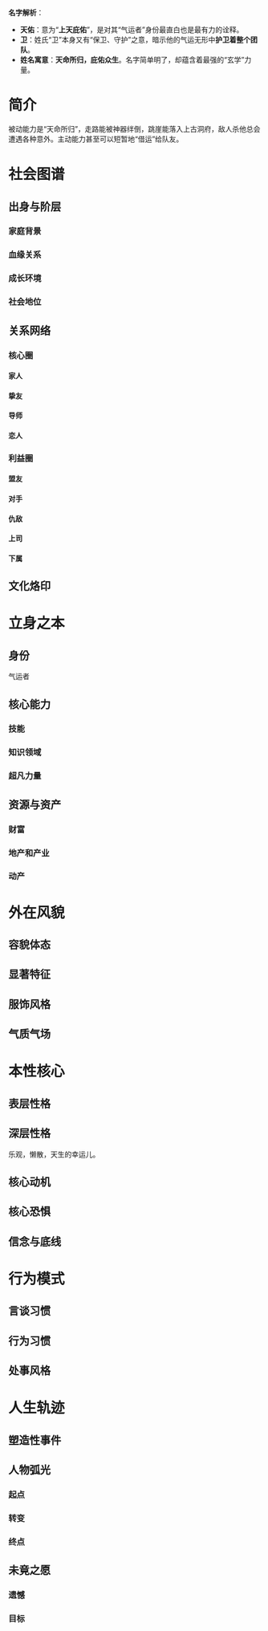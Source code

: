 **名字解析**：
- **天佑**：意为“**上天庇佑**”，是对其“气运者”身份最直白也是最有力的诠释。
- **卫**：姓氏“卫”本身又有“保卫、守护”之意，暗示他的气运无形中**护卫着整个团队**。
- **姓名寓意**：**天命所归，庇佑众生**。名字简单明了，却蕴含着最强的“玄学”力量。

# 简介
被动能力是“天命所归”，走路能被神器绊倒，跳崖能落入上古洞府，敌人杀他总会遭遇各种意外。主动能力甚至可以短暂地“借运”给队友。

# 社会图谱
## 出身与阶层
### 家庭背景

### 血缘关系

### 成长环境

### 社会地位

## 关系网络
### 核心圈
#### 家人
#### 挚友
#### 导师

#### 恋人

### 利益圈
#### 盟友

#### 对手

#### 仇敌

#### 上司

#### 下属

## 文化烙印

# 立身之本
## 身份
气运者
## 核心能力

### 技能

### 知识领域


### 超凡力量

## 资源与资产
### 财富


### 地产和产业


### 动产


# 外在风貌
## 容貌体态


## 显著特征

## 服饰风格


## 气质气场


# 本性核心
## 表层性格


## 深层性格
乐观，懒散，天生的幸运儿。
## 核心动机


## 核心恐惧


## 信念与底线

# 行为模式
## 言谈习惯


## 行为习惯


## 处事风格


# 人生轨迹
## 塑造性事件


## 人物弧光

### 起点

### 转变

### 终点


## 未竟之愿

### 遗憾

### 目标

